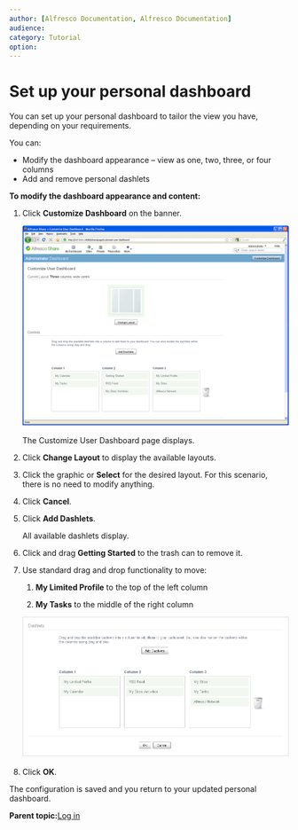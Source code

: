 ```yaml
---
author: [Alfresco Documentation, Alfresco Documentation]
audience: 
category: Tutorial
option: 
---
```


# Set up your personal dashboard

You can set up your personal dashboard to tailor the view you have, depending on your requirements.

You can:

-   Modify the dashboard appearance – view as one, two, three, or four columns
-   Add and remove personal dashlets

**To modify the dashboard appearance and content:**

1.  Click **Customize Dashboard** on the banner.

    ![Customize User Dashboard](../images/CustomizeUserDashboard.png)

    The Customize User Dashboard page displays.

2.  Click **Change Layout** to display the available layouts.

3.  Click the graphic or **Select** for the desired layout. For this scenario, there is no need to modify anything.

4.  Click **Cancel**.

5.  Click **Add Dashlets**.

    All available dashlets display.

6.  Click and drag **Getting Started** to the trash can to remove it.

7.  Use standard drag and drop functionality to move:

    1.  **My Limited Profile** to the top of the left column

    2.  **My Tasks** to the middle of the right column

    ![Customize User Dashboard: Add Dashlets](../images/AddDashlets.png)

8.  Click **OK**.


The configuration is saved and you return to your updated personal dashboard.

**Parent topic:**[Log in](../tasks/gs-login.md)

